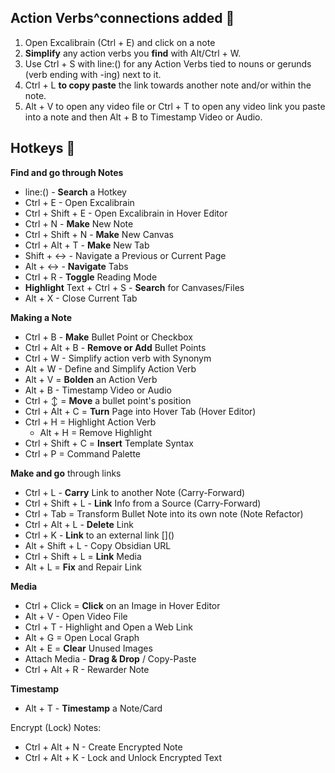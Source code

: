 ## Action Verbs^connections added 🧭
1. Open Excalibrain (Ctrl + E) and click on a note
2. **Simplify** any action verbs you **find** with Alt/Ctrl + W.
3. Use Ctrl + S with line:() for any Action Verbs tied to nouns or gerunds (verb ending with -ing) next to it.
4. Ctrl + L **to copy paste** the link towards another note and/or within the note.
5. Alt + V to open any video file or Ctrl + T to open any video link you paste into a note and then Alt + B to Timestamp Video or Audio.

## Hotkeys 🧭
**Find and go through Notes**
- line:() - **Search** a Hotkey 
- Ctrl + E - Open Excalibrain
- Ctrl + Shift + E - Open Excalibrain in Hover Editor
- Ctrl + N - **Make** New Note
- Ctrl + Shift + N - **Make** New Canvas
- Ctrl + Alt + T - **Make** New Tab
- Shift + ↔ - Navigate a Previous or Current Page
- Alt + ↔ - **Navigate** Tabs
- Ctrl + R - **Toggle** Reading Mode
- **Highlight** Text + Ctrl + S - **Search** for Canvases/Files
- Alt + X - Close Current Tab

**Making a Note**
- Ctrl + B - **Make** Bullet Point or Checkbox
- Ctrl + Alt + B - **Remove or Add** Bullet Points
- Ctrl + W - Simplify action verb with Synonym
- Alt + W - Define and Simplify Action Verb
- Alt + V = **Bolden** an Action Verb
- Alt + B - Timestamp Video or Audio
- Ctrl + ↕ = **Move** a bullet point's position
- Ctrl + Alt + C = **Turn** Page into Hover Tab (Hover Editor)
- Ctrl + H = Highlight Action Verb
    - Alt + H = Remove Highlight
- Ctrl + Shift + C = **Insert** Template Syntax
- Ctrl + P = Command Palette

**Make and go** through links
- Ctrl + L - **Carry** Link to another Note (Carry-Forward)
- Ctrl + Shift + L - **Link** Info from a Source (Carry-Forward)
- Ctrl + Tab = Transform Bullet Note into its own note (Note Refactor)
- Ctrl + Alt + L - **Delete** Link
- Ctrl + K - **Link** to an external link []\()
- Alt + Shift + L - Copy Obsidian URL
- Ctrl + Shift + L = **Link** Media
- Alt + L = **Fix** and Repair Link

**Media**
- Ctrl + Click = **Click** on an Image in Hover Editor
- Alt + V - Open Video File
- Ctrl + T - Highlight and Open a Web Link
- Alt + G = Open Local Graph
- Alt + E = **Clear** Unused Images
- Attach Media - **Drag & Drop** / Copy-Paste
- Ctrl + Alt + R - Rewarder Note

**Timestamp**
- Alt + T - **Timestamp** a Note/Card

Encrypt (Lock) Notes:
- Ctrl + Alt + N - Create Encrypted Note
- Ctrl + Alt + K - Lock and Unlock Encrypted Text
